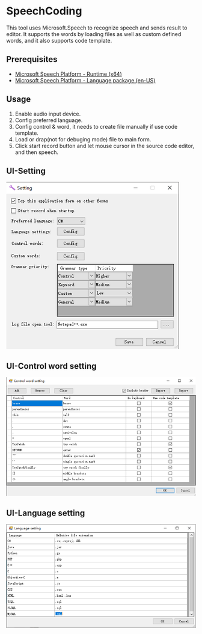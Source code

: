 # SpeechCoding

This tool uses Microsoft.Speech to recognize speech and sends result to editor. It supports the words by loading files as well as custom defined words, and it also supports code template.

## Prerequisites
* [Microsoft Speech Platform - Runtime (x64)](https://www.microsoft.com/en-us/download/details.aspx?id=27225)
* [Microsoft Speech Platform - Language package (en-US)](https://www.microsoft.com/en-us/download/details.aspx?id=27224)

## Usage
1. Enable audio input device.
2. Config preferred language.
3. Config control & word, it needs to create file manually if use code template.
4. Load or drap(not for debuging mode) file to main form.
5. Click start record button and let mouse cursor in the source code editor, and then speech.

## UI-Setting
![Screenshot-setting](https://github.com/victor-wiki/StaticResources/blob/master/StaticResources/images/projs/SpeechCoding/setting.png?raw=true)

## UI-Control word setting
![Screenshot-controlWordSetting](https://github.com/victor-wiki/StaticResources/blob/master/StaticResources/images/projs/SpeechCoding/controlWordSetting.png?raw=true)

## UI-Language setting
![Screenshot-languageSetting](https://github.com/victor-wiki/StaticResources/blob/master/StaticResources/images/projs/SpeechCoding/languageSetting.png?raw=true)
